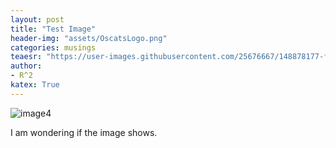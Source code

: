 ```yaml
---
layout: post
title: "Test Image"
header-img: "assets/OscatsLogo.png"
categories: musings
teaesr: "https://user-images.githubusercontent.com/25676667/148878177-f056e2ef-3628-47d5-ac41-b241fc9be8ab.jpg"
author:
- R^2
katex: True
---
```

<meta name="viewport" content="width=device-width, initial-scale=1">
<style>
.responsive {
  width: 75%;
  height: auto;
}
</style>

![image4](https://user-images.githubusercontent.com/25676667/148878177-f056e2ef-3628-47d5-ac41-b241fc9be8ab.jpg)

I am wondering if the image shows.

